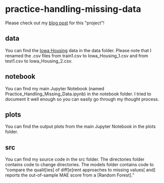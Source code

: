 # practice-handling-missing-data

Please check out my [blog post](https://medium.com/@ntran19/practice-handling-missing-data-d820e0a6695e) for this "project"!

## data

You can find the [Iowa Housing](https://www.kaggle.com/emurphy/ames-iowa-housing-prices-dataset) data in the data folder. Please note that I renamed the .csv files from train1.csv to Iowa_Housing_1.csv and from test1.csv to Iowa_Housing_2.csv.

## notebook

You can find my main Jupyter Notebook (named Practice\_Handling\_Missing_Data.ipynb) in the notebook folder. I tried to document it well enough so you can easily go through my thought process.

## plots

You can find the output plots from the main Jupyter Notebook in the plots folder.

## src

You can find my source code in the src folder. The directories folder contains code to change directories. The models folder contains code to “compare the qualit\[ies] of diff\[e]rent approaches to missing values\[ and] reports the out-of-sample MAE score from a \[Random Forest].”
